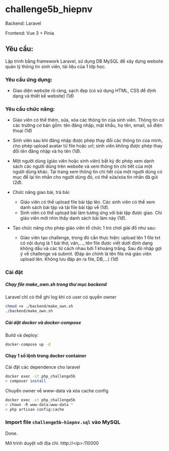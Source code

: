 # challenge5b_hiepnv

Backend: Laravel

Frontend: Vue 3 + Pinia

## Yêu cầu:

Lập trình bằng framework Laravel, sử dụng DB MySQL để xây dựng website quản lý thông tin sinh viên, tài liệu của 1 lớp học.

### Yêu cầu ứng dụng:

- Giao diện website rõ ràng, sạch đẹp (có sử dụng HTML, CSS để định dạng và thiết kế website) (1đ)

### Yêu cầu chức năng:

- Giáo viên có thể thêm, sửa, xóa các thông tin của sinh viên. Thông tin có các trường cơ bản gồm: tên đăng nhập, mật khẩu, họ tên, email, số điện thoại (1đ)

- Sinh viên sau khi đăng nhập được phép thay đổi các thông tin của mình, cho phép upload avatar từ file hoặc url; sinh viên không được phép thay đổi tên đăng nhập và họ tên (1đ).

- Một người dùng (giáo viên hoặc sinh viên) bất kỳ đc phép xem danh sách các người dùng trên website và xem thông tin chi tiết của một người dùng khác. Tại trang xem thông tin chi tiết của một người dùng có mục để lại tin nhắn cho người dùng đó, có thể sửa/xóa tin nhắn đã gửi (2đ).

- Chức năng giao bài, trả bài:
    - Giáo viên có thể upload file bài tập lên. Các sinh viên có thể xem danh sách bài tập và tải file bài tập về (1đ).
    - Sinh viên có thể upload bài làm tương ứng với bài tập được giao. Chỉ giáo viên mới nhìn thấy danh sách bài làm này (1đ).

- Tạo chức năng cho phép giáo viên tổ chức 1 trò chơi giải đố như sau:
    - Giáo viên tạo challenge, trong đó cần thực hiện: upload lên 1 file txt có nội dung là 1 bài thơ, văn,…, tên file được viết dưới định dạng không dấu và các từ cách nhau bởi 1 khoảng trắng. Sau đó nhập gợi ý về challenge và submit. (Đáp án chính là tên file mà giáo viên upload lên. Không lưu đáp án ra file, DB,…) (1đ)

### Cài đặt

##### Chạy file make_own.sh trong thư mục backend

Laravel chỉ có thể ghi log khi có user có quyền owner

```sh
chmod +x ./backend/make_own.sh
./backend/make_own.sh
```

##### Cài dặt docker và docker-compose

Build và deploy:

```sh
docker-compose up -d
```

#### Chạy 1 số lệnh trong docker container

Cài đặt các dependence cho laravel

```sh
docker exec -it php_challenge5b
> composer install
```

Chuyển owner về www-data và xóa cache config

```sh
docker exec -it php_challenge5b
> chown -R www-data:www-data *
> php artisan config:cache
```

### Import file `challenge5b-hiepnv.sql` vào MySQL

Done.

Mở trình duyệt với địa chỉ. http://\<ip\>:110000